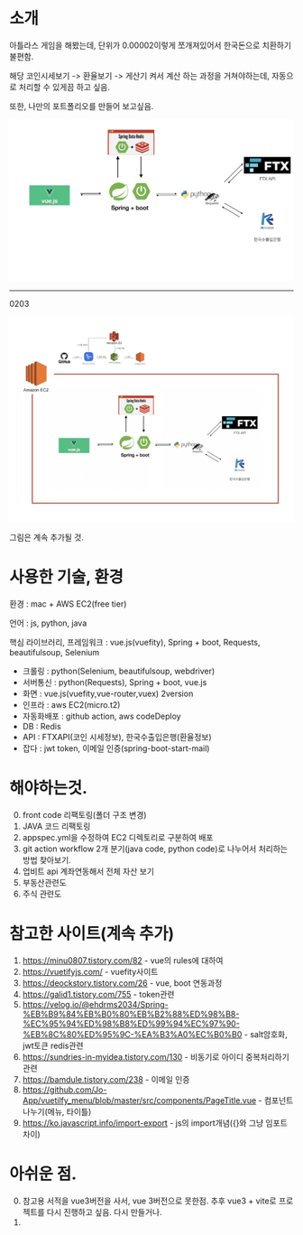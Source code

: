 # 소개 

아틀라스 게임을 해봤는데, 단위가 0.00002이렇게 쪼개져있어서 한국돈으로 치환하기 불편함.

해당 코인시세보기 -> 환율보기 -> 게산기 켜서 계산 하는 과정을 거쳐야하는데, 자동으로 처리할 수 있게끔 하고 싶음.

또한, 나만의 포트폴리오를 만들어 보고싶음.

![](img/acimg.png)

------

0203

![](img/0203st.png)  


그림은 계속 추가될 것.




# 사용한 기술, 환경

환경 : mac + AWS EC2(free tier)

언어 : js, python, java

핵심 라이브러리, 프레임워크 : vue.js(vuefity), Spring + boot, Requests, beautifulsoup, Selenium

- 크롤링 : python(Selenium, beautifulsoup, webdriver)
- 서버통신 : python(Requests), Spring + boot, vue.js
- 화면 : vue.js(vuefity,vue-router,vuex) 2version
- 인프라 : aws EC2(micro.t2)
- 자동화배포 : github action, aws codeDeploy
- DB : Redis
- API : FTXAPI(코인 시세정보), 한국수출입은행(환율정보)
- 잡다 : jwt token, 이메일 인증(spring-boot-start-mail)









# 해야하는것.

0. front code 리팩토링(폴더 구조 변경)
1. JAVA 코드 리팩토링
2. appspec.yml을 수정하여 EC2 디렉토리로 구분하여 배포
3. git action workflow 2개 분기(java code, python code)로 나누어서 처리하는 방법 찾아보기.
4. 업비트 api 계좌연동해서 전체 자산 보기
5. 부동산관련도
6. 주식 관련도


# 참고한 사이트(계속 추가)

1. <https://minu0807.tistory.com/82> - vue의 rules에 대하여
2. <https://vuetifyjs.com/> - vuefity사이트
3. <https://deockstory.tistory.com/26> - vue, boot 연동과정
4. <https://galid1.tistory.com/755> - token관련
5. <https://velog.io/@ehdrms2034/Spring-%EB%B9%84%EB%B0%80%EB%B2%88%ED%98%B8-%EC%95%94%ED%98%B8%ED%99%94%EC%97%90-%EB%8C%80%ED%95%9C-%EA%B3%A0%EC%B0%B0> - salt암호화, jwt토큰 redis관련
6. <https://sundries-in-myidea.tistory.com/130> - 비동기로 아이디 중복처리하기 관련
7. <https://bamdule.tistory.com/238> - 이메일 인증
8. <https://github.com/Jo-App/vuetilfy_menu/blob/master/src/components/PageTitle.vue> - 컴포넌트 나누기(메뉴, 타이틀)
9. <https://ko.javascript.info/import-export> - js의 import개념({}와 그냥 임포트 차이)

# 아쉬운 점.

0. 참고용 서적을 vue3버전을 사서, vue 3버전으로 못한점. 추후 vue3 + vite로 프로젝트를 다시 진행하고 싶음. 다시 만들거나.
1. 

